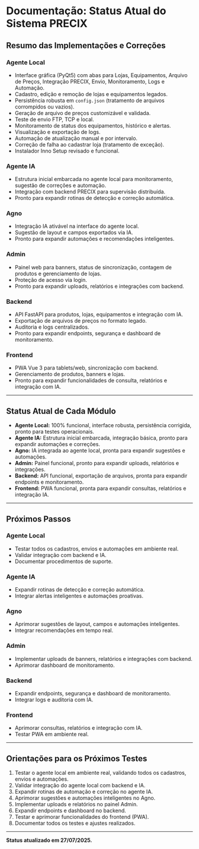# Documentação: Status Atual do Sistema PRECIX

## Resumo das Implementações e Correções

### Agente Local
- Interface gráfica (PyQt5) com abas para Lojas, Equipamentos, Arquivo de Preços, Integração PRECIX, Envio, Monitoramento, Logs e Automação.
- Cadastro, edição e remoção de lojas e equipamentos legados.
- Persistência robusta em `config.json` (tratamento de arquivos corrompidos ou vazios).
- Geração de arquivo de preços customizável e validada.
- Teste de envio FTP, TCP e local.
- Monitoramento de status dos equipamentos, histórico e alertas.
- Visualização e exportação de logs.
- Automação de atualização manual e por intervalo.
- Correção de falha ao cadastrar loja (tratamento de exceção).
- Instalador Inno Setup revisado e funcional.

### Agente IA
- Estrutura inicial embarcada no agente local para monitoramento, sugestão de correções e automação.
- Integração com backend PRECIX para supervisão distribuída.
- Pronto para expandir rotinas de detecção e correção automática.

### Agno
- Integração IA ativável na interface do agente local.
- Sugestão de layout e campos exportados via IA.
- Pronto para expandir automações e recomendações inteligentes.

### Admin
- Painel web para banners, status de sincronização, contagem de produtos e gerenciamento de lojas.
- Proteção de acesso via login.
- Pronto para expandir uploads, relatórios e integrações com backend.

### Backend
- API FastAPI para produtos, lojas, equipamentos e integração com IA.
- Exportação de arquivos de preços no formato legado.
- Auditoria e logs centralizados.
- Pronto para expandir endpoints, segurança e dashboard de monitoramento.

### Frontend
- PWA Vue 3 para tablets/web, sincronização com backend.
- Gerenciamento de produtos, banners e lojas.
- Pronto para expandir funcionalidades de consulta, relatórios e integração com IA.

---

## Status Atual de Cada Módulo

- **Agente Local:** 100% funcional, interface robusta, persistência corrigida, pronto para testes operacionais.
- **Agente IA:** Estrutura inicial embarcada, integração básica, pronto para expandir automações e correções.
- **Agno:** IA integrada ao agente local, pronta para expandir sugestões e automações.
- **Admin:** Painel funcional, pronto para expandir uploads, relatórios e integrações.
- **Backend:** API funcional, exportação de arquivos, pronta para expandir endpoints e monitoramento.
- **Frontend:** PWA funcional, pronta para expandir consultas, relatórios e integração IA.

---

## Próximos Passos

### Agente Local
- Testar todos os cadastros, envios e automações em ambiente real.
- Validar integração com backend e IA.
- Documentar procedimentos de suporte.

### Agente IA
- Expandir rotinas de detecção e correção automática.
- Integrar alertas inteligentes e automações proativas.

### Agno
- Aprimorar sugestões de layout, campos e automações inteligentes.
- Integrar recomendações em tempo real.

### Admin
- Implementar uploads de banners, relatórios e integrações com backend.
- Aprimorar dashboard de monitoramento.

### Backend
- Expandir endpoints, segurança e dashboard de monitoramento.
- Integrar logs e auditoria com IA.

### Frontend
- Aprimorar consultas, relatórios e integração com IA.
- Testar PWA em ambiente real.

---

## Orientações para os Próximos Testes

1. Testar o agente local em ambiente real, validando todos os cadastros, envios e automações.
2. Validar integração do agente local com backend e IA.
3. Expandir rotinas de automação e correção no agente IA.
4. Aprimorar sugestões e automações inteligentes no Agno.
5. Implementar uploads e relatórios no painel Admin.
6. Expandir endpoints e dashboard no backend.
7. Testar e aprimorar funcionalidades do frontend (PWA).
8. Documentar todos os testes e ajustes realizados.

---

**Status atualizado em 27/07/2025.**
